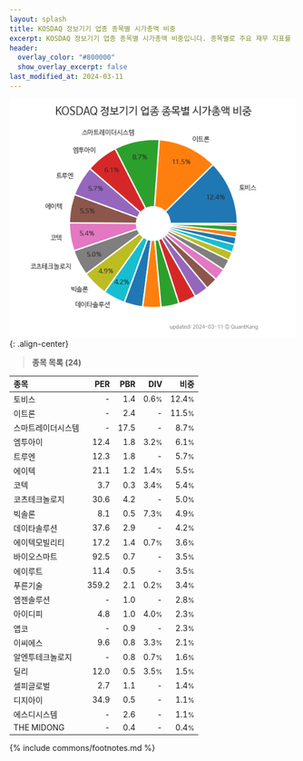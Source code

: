 ```yaml
---
layout: splash
title: KOSDAQ 정보기기 업종 종목별 시가총액 비중
excerpt: KOSDAQ 정보기기 업종 종목별 시가총액 비중입니다. 종목별로 주요 재무 지표를 함께 표시합니다.
header:
  overlay_color: "#800000"
  show_overlay_excerpt: false
last_modified_at: 2024-03-11
---
```



![KOSDAQ 정보기기 업종 종목별 시가총액 비중](/stats/sector/images/kosdaq_업종_정보기기_종목.png){: .align-center}


> **종목 목록 (24)**<a id="list"></a>

| **종목** | **PER** | **PBR** | **DIV** | **비중** |
| :------- | ------: | ------: | ------: | -------: |
| 토비스 | - | 1.4 | 0.6<small>%</small> | 12.4<small>%</small> |
| 이트론 | - | 2.4 | - | 11.5<small>%</small> |
| 스마트레이더시스템 | - | 17.5 | - | 8.7<small>%</small> |
| 엠투아이 | 12.4 | 1.8 | 3.2<small>%</small> | 6.1<small>%</small> |
| 트루엔 | 12.3 | 1.8 | - | 5.7<small>%</small> |
| 에이텍 | 21.1 | 1.2 | 1.4<small>%</small> | 5.5<small>%</small> |
| 코텍 | 3.7 | 0.3 | 3.4<small>%</small> | 5.4<small>%</small> |
| 코츠테크놀로지 | 30.6 | 4.2 | - | 5.0<small>%</small> |
| 빅솔론 | 8.1 | 0.5 | 7.3<small>%</small> | 4.9<small>%</small> |
| 데이타솔루션 | 37.6 | 2.9 | - | 4.2<small>%</small> |
| 에이텍모빌리티 | 17.2 | 1.4 | 0.7<small>%</small> | 3.6<small>%</small> |
| 바이오스마트 | 92.5 | 0.7 | - | 3.5<small>%</small> |
| 에이루트 | 11.4 | 0.5 | - | 3.5<small>%</small> |
| 푸른기술 | 359.2 | 2.1 | 0.2<small>%</small> | 3.4<small>%</small> |
| 엠젠솔루션 | - | 1.0 | - | 2.8<small>%</small> |
| 아이디피 | 4.8 | 1.0 | 4.0<small>%</small> | 2.3<small>%</small> |
| 앱코 | - | 0.9 | - | 2.3<small>%</small> |
| 이씨에스 | 9.6 | 0.8 | 3.3<small>%</small> | 2.1<small>%</small> |
| 알엔투테크놀로지 | - | 0.8 | 0.7<small>%</small> | 1.6<small>%</small> |
| 딜리 | 12.0 | 0.5 | 3.5<small>%</small> | 1.5<small>%</small> |
| 셀피글로벌 | 2.7 | 1.1 | - | 1.4<small>%</small> |
| 디지아이 | 34.9 | 0.5 | - | 1.1<small>%</small> |
| 에스디시스템 | - | 2.6 | - | 1.1<small>%</small> |
| THE MIDONG | - | 0.4 | - | 0.4<small>%</small> |

{% include commons/footnotes.md %}